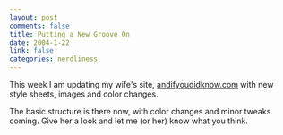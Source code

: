 ```yaml
--- 
layout: post
comments: false
title: Putting a New Groove On
date: 2004-1-22
link: false
categories: nerdliness
---
```

This week I am updating my wife's site, <a href="http://andifyoudidknow.com/" title="And if you did know?">andifyoudidknow.com</a> with new style sheets, images and color changes.

The basic structure is there now, with color changes and minor tweaks coming. Give her a look and let me (or her) know what you think.
